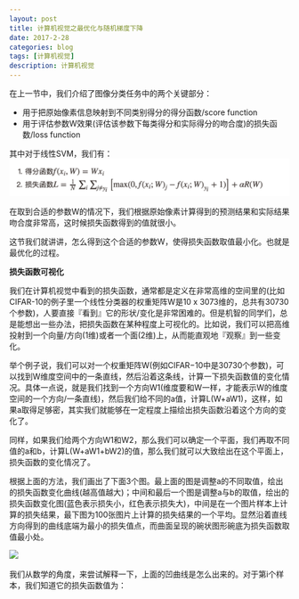 ```yaml
---
layout: post
title: 计算机视觉之最优化与随机梯度下降
date: 2017-2-28
categories: blog
tags: [计算机视觉]
description: 计算机视觉
---
```



在上一节中，我们介绍了图像分类任务中的两个关键部分：          

- 用于把原始像素信息映射到不同类别得分的得分函数/score function
- 用于评估参数W效果(评估该参数下每类得分和实际得分的吻合度)的损失函数/loss function

其中对于线性SVM，我们有：      
![](https://raw.githubusercontent.com/whuhan2013/myImage/master/cs231n/chapter3/p1.png)  

在取到合适的参数W的情况下，我们根据原始像素计算得到的预测结果和实际结果吻合度非常高，这时候损失函数得到的值就很小。

这节我们就讲讲，怎么得到这个合适的参数W，使得损失函数取值最小化。也就是最优化的过程。

**损失函数可视化**                            

我们在计算机视觉中看到的损失函数，通常都是定义在非常高维的空间里的(比如CIFAR-10的例子里一个线性分类器的权重矩阵W是10 x 3073维的，总共有30730个参数)，人要直接『看到』它的形状/变化是非常困难的。但是机智的同学们，总是能想出一些办法，把损失函数在某种程度上可视化的。比如说，我们可以把高维投射到一个向量/方向(1维)或者一个面(2维)上，从而能直观地『观察』到一些变化。    

举个例子说，我们可以对一个权重矩阵W(例如CIFAR−10中是30730个参数)，可以找到W维度空间中的一条直线，然后沿着这条线，计算一下损失函数值的变化情况。具体一点说，就是我们找到一个方向W1(维度要和W一样，才能表示W的维度空间的一个方向/一条直线)，然后我们给不同的a值，计算L(W+aW1)，这样，如果a取得足够密，其实我们就能够在一定程度上描绘出损失函数沿着这个方向的变化了。

同样，如果我们给两个方向W1和W2，那么我们可以确定一个平面，我们再取不同值的a和b，计算L(W+aW1+bW2)的值，那么我们就可以大致绘出在这个平面上，损失函数的变化情况了。

根据上面的方法，我们画出了下面3个图。最上面的图是调整a的不同取值，绘出的损失函数变化曲线(越高值越大)；中间和最后一个图是调整a与b的取值，绘出的损失函数变化图(蓝色表示损失小，红色表示损失大)，中间是在一个图片样本上计算的损失结果，最下图为100张图片上计算的损失结果的一个平均。显然沿着直线方向得到的曲线底端为最小的损失值点，而曲面呈现的碗状图形碗底为损失函数取值最小处。 

![](https://raw.githubusercontent.com/whuhan2013/myImage/master/cs231n/chapter3/p2.jpg)       

我们从数学的角度，来尝试解释一下，上面的凹曲线是怎么出来的。对于第i个样本，我们知道它的损失函数值为： 


